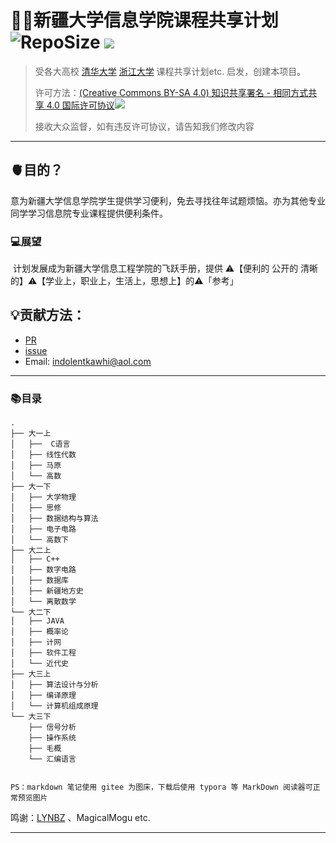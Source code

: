 # 👨‍💻新疆大学信息学院课程共享计划 ![RepoSize](https://img.shields.io/github/repo-size/Indolent-Kawhi/XJU-Computing-Heart?label=%E6%80%BB%E6%96%87%E4%BB%B6%E5%A4%A7%E5%B0%8F&style=plastic) ![](https://i.creativecommons.org/l/by-nc-sa/4.0/80x15.png) 

> 受各大高校 [清华大学](https://github.com/PKUanonym/REKCARC-TSC-UHT) [浙江大学](https://github.com/QSCTech/zju-icicles) 课程共享计划etc. 启发，创建本项目。
>
> 许可方法：[(Creative Commons BY-SA 4.0) 知识共享署名 - 相同方式共享 4.0 国际许可协议](https://creativecommons.org/licenses/by-nc-sa/4.0/deed.zh)![](https://i.creativecommons.org/l/by-nc-sa/4.0/80x15.png) 
>
> 接收大众监督，如有违反许可协议，请告知我们修改内容

------

## 🫀目的？

​	意为新疆大学信息学院学生提供学习便利，免去寻找往年试题烦恼。亦为其他专业同学学习信息院专业课程提供便利条件。

### 💻展望

​	计划发展成为新疆大学信息工程学院的飞跃手册，提供 ⚠️【便利的 公开的 清晰的】⚠️【学业上，职业上，生活上，思想上】的⚠️「参考」

## 💡贡献方法：

- [PR](https://www.cnblogs.com/lvhuayan/p/14532886.html)
- [issue](https://github.com/Indolent-Kawhi/XJU-Computing-Heart/issues/new)
- Email: indolentkawhi@aol.com

------

### 📚目录

```shell
.
├── 大一上
│   ├──  C语言
│   ├── 线性代数
│   ├── 马原
│   └── 高数
├── 大一下
│   ├── 大学物理
│   ├── 思修
│   ├── 数据结构与算法
│   ├── 电子电路
│   └── 高数下
├── 大二上
│   ├── C++
│   ├── 数字电路
│   ├── 数据库
│   ├── 新疆地方史
│   └── 离散数学
└── 大二下
│   ├── JAVA
│   ├── 概率论
│   ├── 计网
│   ├── 软件工程
│   └── 近代史
├── 大三上
│   ├── 算法设计与分析
│   ├── 编译原理
│   └── 计算机组成原理
└── 大三下
    ├── 信号分析
    ├── 操作系统
    ├── 毛概
    └── 汇编语言
    

PS：markdown 笔记使用 gitee 为图床，下载后使用 typora 等 MarkDown 阅读器可正常预览图片
```

鸣谢：[LYNBZ](https://github.com/LYNBZ1018) 、MagicalMogu etc.

------

